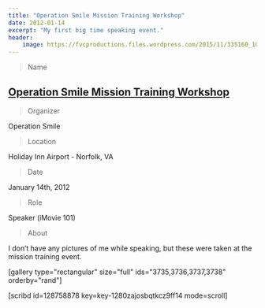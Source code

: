 ```yaml
---
title: "Operation Smile Mission Training Workshop"
date: 2012-01-14
excerpt: "My first big time speaking event."
header:
    image: https://fvcproductions.files.wordpress.com/2015/11/335160_10151174118370037_887620036_22617982_1518303044_o.jpg
---
```


> Name

## <a title="Operation Smile Mission Training Workshop" href="https://studentprograms.operationsmile.org/events/mission-training-workshop/" target="_blank" rel="noopener">Operation Smile Mission Training Workshop</a>

> Organizer

Operation Smile

> Location

Holiday Inn Airport - Norfolk, VA

> Date

January 14th, 2012

> Role

Speaker (iMovie 101)

> About

I don’t have any pictures of me while speaking, but these were taken at the mission training event.

[gallery type="rectangular" size="full" ids="3735,3736,3737,3738" orderby="rand"]

[scribd id=128758878 key=key-1280zajosbqtkcz9ff14 mode=scroll]